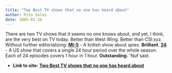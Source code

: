 ```yaml
---
title: "Two Best TV shows that no one has heard about"
author: Pito Salas
date: 2005-02-26
---
```


There are two TV shows that it seems no one knows about, and yet, I think, are
the very best on TV today. Better than West Wing. Better than CSI:xyz. Without
further editorializing: [**MI-5**](<http://www.aetv.com/mi5/>) - A british
show about spies. **Brilliant**. [**24**](<http://www.fox.com/24/>) - A US
show that covers a single 24 hour period over the whole season. Each of 24
episodes covers 1 hour in 1 hour. **Outstanding.** 'Nuf said.


* **Link to site:** **[Two Best TV shows that no one has heard about](None)**
